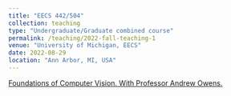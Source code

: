 ```yaml
---
title: "EECS 442/504"
collection: teaching
type: "Undergraduate/Graduate combined course"
permalink: /teaching/2022-fall-teaching-1
venue: "University of Michigan, EECS"
date: 2022-08-29
location: "Ann Arbor, MI, USA"
---
```


[Foundations of Computer Vision. With Professor Andrew Owens.](https://www.eecs.umich.edu/courses/eecs442-ahowens/fa22/)